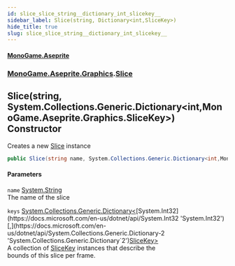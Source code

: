 ```yaml
---
id: slice_slice_string__dictionary_int_slicekey__
sidebar_label: Slice(string, Dictionary<int,SliceKey>)
hide_title: true
slug: slice_slice_string__dictionary_int_slicekey__
---
```

#### [MonoGame.Aseprite](index 'index')
### [MonoGame.Aseprite.Graphics](monogame_aseprite_graphics 'MonoGame.Aseprite.Graphics').[Slice](slice 'MonoGame.Aseprite.Graphics.Slice')
## Slice(string, System.Collections.Generic.Dictionary&lt;int,MonoGame.Aseprite.Graphics.SliceKey&gt;) Constructor
Creates a new [Slice](slice 'MonoGame.Aseprite.Graphics.Slice') instance  
```csharp
public Slice(string name, System.Collections.Generic.Dictionary<int,MonoGame.Aseprite.Graphics.SliceKey> keys);
```
#### Parameters
`name` [System.String](https://docs.microsoft.com/en-us/dotnet/api/System.String 'System.String')  
The name of the slice  
  
`keys` [System.Collections.Generic.Dictionary&lt;](https://docs.microsoft.com/en-us/dotnet/api/System.Collections.Generic.Dictionary-2 'System.Collections.Generic.Dictionary`2')[System.Int32](https://docs.microsoft.com/en-us/dotnet/api/System.Int32 'System.Int32')[,](https://docs.microsoft.com/en-us/dotnet/api/System.Collections.Generic.Dictionary-2 'System.Collections.Generic.Dictionary`2')[SliceKey](slicekey 'MonoGame.Aseprite.Graphics.SliceKey')[&gt;](https://docs.microsoft.com/en-us/dotnet/api/System.Collections.Generic.Dictionary-2 'System.Collections.Generic.Dictionary`2')  
A collection of [SliceKey](slicekey 'MonoGame.Aseprite.Graphics.SliceKey') instances that describe the  
bounds of this slice per frame.  
  
